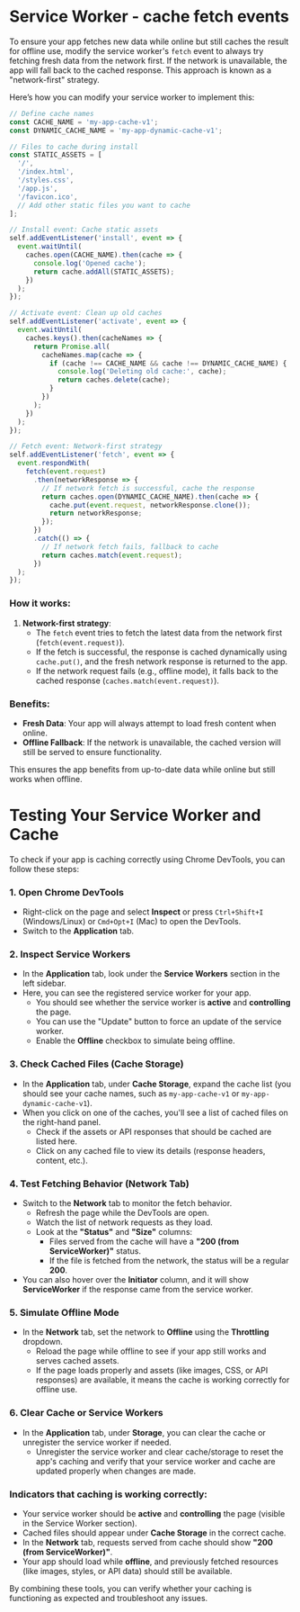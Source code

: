 # Service Worker - cache fetch events

To ensure your app fetches new data while online but still caches the result for offline use, modify the service worker's `fetch` event to always try fetching fresh data from the network first.
If the network is unavailable, the app will fall back to the cached response. This approach is known as a "network-first" strategy.

Here’s how you can modify your service worker to implement this:

```javascript
// Define cache names
const CACHE_NAME = 'my-app-cache-v1';
const DYNAMIC_CACHE_NAME = 'my-app-dynamic-cache-v1';

// Files to cache during install
const STATIC_ASSETS = [
  '/', 
  '/index.html',
  '/styles.css',
  '/app.js',
  '/favicon.ico',
  // Add other static files you want to cache
];

// Install event: Cache static assets
self.addEventListener('install', event => {
  event.waitUntil(
    caches.open(CACHE_NAME).then(cache => {
      console.log('Opened cache');
      return cache.addAll(STATIC_ASSETS);
    })
  );
});

// Activate event: Clean up old caches
self.addEventListener('activate', event => {
  event.waitUntil(
    caches.keys().then(cacheNames => {
      return Promise.all(
        cacheNames.map(cache => {
          if (cache !== CACHE_NAME && cache !== DYNAMIC_CACHE_NAME) {
            console.log('Deleting old cache:', cache);
            return caches.delete(cache);
          }
        })
      );
    })
  );
});

// Fetch event: Network-first strategy
self.addEventListener('fetch', event => {
  event.respondWith(
    fetch(event.request)
      .then(networkResponse => {
        // If network fetch is successful, cache the response
        return caches.open(DYNAMIC_CACHE_NAME).then(cache => {
          cache.put(event.request, networkResponse.clone());
          return networkResponse;
        });
      })
      .catch(() => {
        // If network fetch fails, fallback to cache
        return caches.match(event.request);
      })
  );
});
```

### How it works:

1. **Network-first strategy**:
   - The `fetch` event tries to fetch the latest data from the network first (`fetch(event.request)`).
   - If the fetch is successful, the response is cached dynamically using `cache.put()`, and the fresh network response is returned to the app.
   - If the network request fails (e.g., offline mode), it falls back to the cached response (`caches.match(event.request)`).

### Benefits:
- **Fresh Data**: Your app will always attempt to load fresh content when online.
- **Offline Fallback**: If the network is unavailable, the cached version will still be served to ensure functionality. 

This ensures the app benefits from up-to-date data while online but still works when offline.

# Testing Your Service Worker and Cache

To check if your app is caching correctly using Chrome DevTools, you can follow these steps:

### 1. **Open Chrome DevTools**
   - Right-click on the page and select **Inspect** or press `Ctrl+Shift+I` (Windows/Linux) or `Cmd+Opt+I` (Mac) to open the DevTools.
   - Switch to the **Application** tab.

### 2. **Inspect Service Workers**
   - In the **Application** tab, look under the **Service Workers** section in the left sidebar.
   - Here, you can see the registered service worker for your app.
     - You should see whether the service worker is **active** and **controlling** the page.
     - You can use the "Update" button to force an update of the service worker.
     - Enable the **Offline** checkbox to simulate being offline.

### 3. **Check Cached Files (Cache Storage)**
   - In the **Application** tab, under **Cache Storage**, expand the cache list (you should see your cache names, such as `my-app-cache-v1` or `my-app-dynamic-cache-v1`).
   - When you click on one of the caches, you'll see a list of cached files on the right-hand panel.
     - Check if the assets or API responses that should be cached are listed here.
     - Click on any cached file to view its details (response headers, content, etc.).

### 4. **Test Fetching Behavior (Network Tab)**
   - Switch to the **Network** tab to monitor the fetch behavior.
     - Refresh the page while the DevTools are open.
     - Watch the list of network requests as they load.
     - Look at the **"Status"** and **"Size"** columns:
       - Files served from the cache will have a **"200 (from ServiceWorker)"** status.
       - If the file is fetched from the network, the status will be a regular **200**.
   - You can also hover over the **Initiator** column, and it will show **ServiceWorker** if the response came from the service worker.

### 5. **Simulate Offline Mode**
   - In the **Network** tab, set the network to **Offline** using the **Throttling** dropdown.
     - Reload the page while offline to see if your app still works and serves cached assets.
     - If the page loads properly and assets (like images, CSS, or API responses) are available, it means the cache is working correctly for offline use.

### 6. **Clear Cache or Service Workers**
   - In the **Application** tab, under **Storage**, you can clear the cache or unregister the service worker if needed.
     - Unregister the service worker and clear cache/storage to reset the app's caching and verify that your service worker and cache are updated properly when changes are made.

### Indicators that caching is working correctly:
- Your service worker should be **active** and **controlling** the page (visible in the Service Worker section).
- Cached files should appear under **Cache Storage** in the correct cache.
- In the **Network** tab, requests served from cache should show **"200 (from ServiceWorker)"**.
- Your app should load while **offline**, and previously fetched resources (like images, styles, or API data) should still be available. 

By combining these tools, you can verify whether your caching is functioning as expected and troubleshoot any issues.

